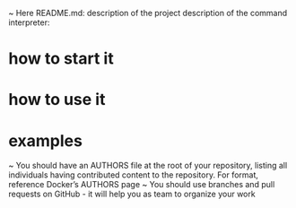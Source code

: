 ~ Here README.md:
description of the project
description of the command interpreter:

# how to start it
# how to use it
# examples
~ You should have an AUTHORS file at the root of your repository, listing all individuals having contributed content to the repository. For format, reference Docker’s AUTHORS page
~ You should use branches and pull requests on GitHub - it will help you as team to organize your work
